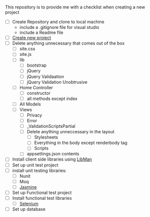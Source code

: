 This repository is to provide me with a checklist when creating a new project

- [ ] Create Repository and clone to local machine
    - include a .gitignore file for visual studio
    - include a Readme file
- [ ] [Create new project](new-mvc-project.md)
- [ ] Delete anything unnecessary that comes out of the box
    - [ ] site.css
    - [ ] site.js
    - [ ] lib
        - [ ] bootstrap
        - [ ] jQuery
        - [ ] jQuery Validaation
        - [ ] jQuery Validation Unobtrusive
    - [ ] Home Controller
        - [ ] constructor
        - [ ] all methods except index
    - [ ] All Models
    - [ ] Views
        - [ ] Privacy
        - [ ] Error
        - [ ] _ValidationScriptsPartial
        - [ ] Delete anything unneccessary in the layout
            - [ ] Stylesheets
            - [ ] Everything in the body except renderbody tag
            - [ ] Scripts
        - [ ] appsettings.json contents
- [ ] Install client side libraries using [LibMan](library-manager.md)
- [ ] Set up unit test project
- [ ] install unit testing libraries:
    - [ ] Nunit 
    - [ ] Moq
    - [ ] [Jasmine](jasmine-setup.md)
- [ ] Set up Functional test project
- [ ] Install functional test libraries
    - [ ] [Selenium](selenium-setup.md)
- [ ] Set up database

